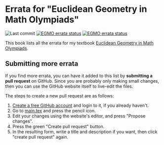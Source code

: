# Errata for "Euclidean Geometry in Math Olympiads"

![Last commit](https://img.shields.io/github/last-commit/vEnhance/napkin)
[<img src="https://github.com/vEnhance/egmo-book-errata/actions/workflows/compile.yml/badge.svg" alt="EGMO errata status">](https://github.com/vEnhance/otis-web/actions)
[<img src="https://github.com/vEnhance/egmo-book-errata/actions/workflows/spellcheck.yml/badge.svg" alt="EGMO errata status">](https://github.com/vEnhance/otis-web/actions)

This book lists all the errata for my textbook
[Euclidean Geometry in Math Olympiads](https://web.evanchen.cc/geombook.html).

## Submitting more errata

If you find more errata, you can have it added to this list by
**submitting a pull request** on GitHub.
Since you are probably only making small changes,
then you can use the GitHub website itself to live-edit the files.

The steps to create a new pull request are as follows:

1. [Create a free GitHub account](https://github.com/join) and login to it,
   if you already haven't.
2. Go to [main.tex](https://github.com/vEnhance/egmo-book-errata/blob/main/main.tex)
   and press the pencil icon.
3. Edit your changes using the website's editor, and press "Propose changes".
4. Press the green "Create pull request" button.
5. In the resulting form, write a title and description if you want, then
   click "create pull request" again.

